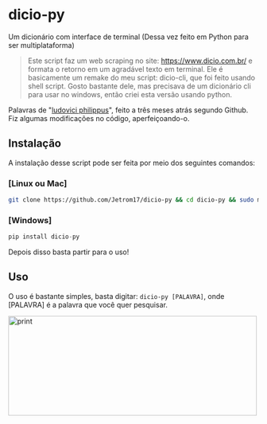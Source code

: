 # dicio-py
Um dicionário com interface de terminal (Dessa vez feito em Python para ser multiplataforma)

> Este script faz um web scraping no site: https://www.dicio.com.br/ e formata o retorno em um agradável texto em terminal. 
>Ele é basicamente um remake do meu script: dicio-cli, que foi feito usando shell script. Gosto bastante dele, mas precisava de um dicionário cli para usar no windows, então criei esta versão usando python.

Palavras de "[ludovici philippus](https://github.com/ludovici-philippus/dicio-py)", feito a três meses atrás segundo Github. Fiz algumas modificações no código, aperfeiçoando-o.

## Instalação
A instalação desse script pode ser feita por meio dos seguintes comandos:

### [Linux ou Mac]
```bash
git clone https://github.com/Jetrom17/dicio-py && cd dicio-py && sudo mv dicio-py /usr/local/bin && cd .. && rm -rf dicio-py && sudo chmod +x /usr/local/bin/dicio-py && clear && echo 'Feito!'
```

### [Windows]

```py
pip install dicio-py
```

Depois disso basta partir para o uso!

## Uso
O uso é bastante simples, basta digitar: `dicio-py [PALAVRA]`, onde [PALAVRA] é a palavra que você quer pesquisar.


<img src="dicio-py.png" alt="print" width="500" height="200">